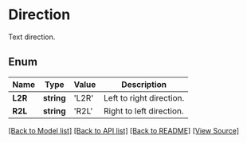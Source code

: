 ﻿# Direction
Text direction.

## Enum
Name | Type | Value | Description
------------ | ------------- | ------------- | -------------
**L2R** | **string** | 'L2R' | Left to right direction.
**R2L** | **string** | 'R2L' | Right to left direction.

[[Back to Model list]](../README.md#documentation-for-models) [[Back to API list]](../README.md#documentation-for-api-endpoints) [[Back to README]](../README.md) [[View Source]](../src/models/direction.ts)

